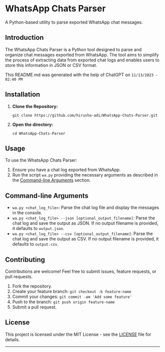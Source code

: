 # WhatsApp Chats Parser

A Python-based utility to parse exported WhatsApp chat messages.

## Introduction

The WhatsApp Chats Parser is a Python tool designed to parse and organize chat messages exported from WhatsApp. The tool aims to simplify the process of extracting data from exported chat logs and enables users to store this information in JSON or CSV format.

This README.md was generated with the help of ChatGPT on `11/13/2023 - 02:40 PM`

## Installation

1. **Clone the Repository:**
    ```
    git clone https://github.com/hirusha-adi/WhatsApp-Chats-Parser.git
    ```

2. **Open the directory:**
    ```
    cd WhatsApp-Chats-Parser
    ```

## Usage

To use the WhatsApp Chats Parser:

1. Ensure you have a chat log exported from WhatsApp.
2. Run the script `wa.py` providing the necessary arguments as described in the [Command-line Arguments](#command-line-arguments) section.

## Command-line Arguments

- `wa.py <chat_log_file>`: Parse the chat log file and display the messages in the console.
- `wa.py <chat_log_file> --json [optional_output_filename]`: Parse the chat log and save the output as JSON. If no output filename is provided, it defaults to `output.json`.
- `wa.py <chat_log_file> --csv [optional_output_filename]`: Parse the chat log and save the output as CSV. If no output filename is provided, it defaults to `output.csv`.

## Contributing

Contributions are welcome! Feel free to submit issues, feature requests, or pull requests.

1. Fork the repository.
2. Create your feature branch: `git checkout -b feature-name`
3. Commit your changes: `git commit -am 'Add some feature'`
4. Push to the branch: `git push origin feature-name`
5. Submit a pull request.

## License

This project is licensed under the MIT License - see the [LICENSE](LICENSE) file for details.

---
